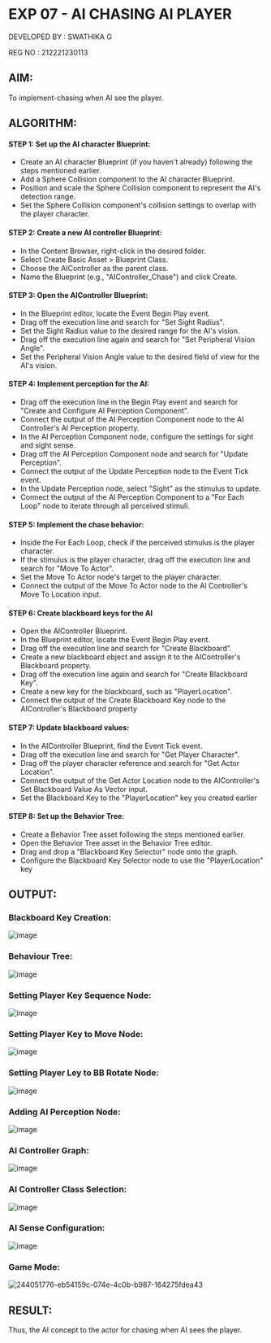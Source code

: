 # EXP 07 - AI CHASING AI PLAYER

DEVELOPED BY : SWATHIKA G

REG NO : 212221230113

## AIM:
To implement-chasing when AI see the player.

## ALGORITHM: 

#### STEP 1: Set up the AI character Blueprint:

* Create an AI character Blueprint (if you haven't already) following the steps
mentioned earlier.
* Add a Sphere Collision component to the AI character Blueprint.
* Position and scale the Sphere Collision component to represent the AI's
detection range.
* Set the Sphere Collision component's collision settings to overlap with the player
character.

#### STEP 2: Create a new AI controller Blueprint:

* In the Content Browser, right-click in the desired folder.
* Select Create Basic Asset > Blueprint Class.
* Choose the AIController as the parent class.
* Name the Blueprint (e.g., "AIController_Chase") and click Create.

#### STEP 3: Open the AIController Blueprint:

* In the Blueprint editor, locate the Event Begin Play event.
* Drag off the execution line and search for "Set Sight Radius".
* Set the Sight Radius value to the desired range for the AI's vision.
* Drag off the execution line again and search for "Set Peripheral Vision Angle".
* Set the Peripheral Vision Angle value to the desired field of view for the AI's
vision.

#### STEP 4: Implement perception for the AI:

* Drag off the execution line in the Begin Play event and search for "Create and
Configure AI Perception Component".
* Connect the output of the AI Perception Component node to the AI Controller's
AI Perception property.
* In the AI Perception Component node, configure the settings for sight and sight
sense.
* Drag off the AI Perception Component node and search for "Update Perception".
* Connect the output of the Update Perception node to the Event Tick event.
* In the Update Perception node, select "Sight" as the stimulus to update.
* Connect the output of the AI Perception Component to a "For Each Loop" node
to iterate through all perceived stimuli.

#### STEP 5: Implement the chase behavior:

* Inside the For Each Loop, check if the perceived stimulus is the player character.
* If the stimulus is the player character, drag off the execution line and search for
"Move To Actor".
* Set the Move To Actor node's target to the player character.
* Connect the output of the Move To Actor node to the AI Controller's Move To
Location input.

#### STEP 6: Create blackboard keys for the AI

* Open the AIController Blueprint.
* In the Blueprint editor, locate the Event Begin Play event.
* Drag off the execution line and search for "Create Blackboard".
* Create a new blackboard object and assign it to the AIController's Blackboard
property.
* Drag off the execution line again and search for "Create Blackboard Key".
* Create a new key for the blackboard, such as "PlayerLocation".
* Connect the output of the Create Blackboard Key node to the AIController's
Blackboard property

#### STEP 7: Update blackboard values:

* In the AIController Blueprint, find the Event Tick event.
* Drag off the execution line and search for "Get Player Character".
* Drag off the player character reference and search for "Get Actor Location".
* Connect the output of the Get Actor Location node to the AIController's Set
Blackboard Value As Vector input.
* Set the Blackboard Key to the "PlayerLocation" key you created earlier

#### STEP 8: Set up the Behavior Tree:

* Create a Behavior Tree asset following the steps mentioned earlier.
* Open the Behavior Tree asset in the Behavior Tree editor.
* Drag and drop a "Blackboard Key Selector" node onto the graph.
* Configure the Blackboard Key Selector node to use the "PlayerLocation" key

## OUTPUT:

### Blackboard Key Creation:
![image](https://github.com/Aashima02/AI-Chasing/assets/93427086/7c19ba1d-5b1c-44b0-a44f-272094eb64cc)

### Behaviour Tree:
![image](https://github.com/Aashima02/AI-Chasing/assets/93427086/6799604b-7362-4af0-adc9-f85ccb060f75)

### Setting Player Key Sequence Node:
![image](https://github.com/Aashima02/AI-Chasing/assets/93427086/98db37df-d330-4f0c-9f5f-24e6d00075eb)

### Setting Player Key to Move Node:
![image](https://github.com/Aashima02/AI-Chasing/assets/93427086/12fbf454-8053-4a20-96f3-f13e08352267)

### Setting Player Ley to BB Rotate Node:
![image](https://github.com/Aashima02/AI-Chasing/assets/93427086/03d05274-01f7-43a7-bfb0-29f3f6328894)

### Adding AI Perception Node:
![image](https://github.com/Aashima02/AI-Chasing/assets/93427086/00c816c9-3908-4cb6-a4a2-db95c495ba2a)

### AI Controller Graph:
![image](https://github.com/Aashima02/AI-Chasing/assets/93427086/5739e717-0306-4f75-8b80-9608b04b14c6)

### AI Controller Class Selection:
![image](https://github.com/Aashima02/AI-Chasing/assets/93427086/2580ab17-3562-4fba-a0bb-59309f9dcc85)

### AI Sense Configuration:
![image](https://github.com/Aashima02/AI-Chasing/assets/93427086/8eecc9da-2e7f-42e9-b13c-9bdf3b70f5ef)


### Game Mode:
![244051776-eb54159c-074e-4c0b-b987-164275fdea43](https://github.com/Aashima02/AI-Chasing/assets/93427086/ca34b75b-f144-445a-a689-8475ce1e0756)

## RESULT:

Thus, the AI concept to the actor for chasing when AI sees the player.
